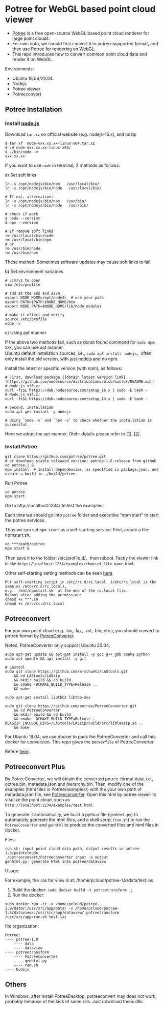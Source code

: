 # Potree for WebGL based point cloud viewer

- [Potree](https://github.com/potree/potree) is a free open-source WebGL based point cloud renderer for large point clouds.  
- For own data, we should first convert it to potree-supported format, and then use Potree for rendering on WebGL.
- This repo introduces how to convert common point cloud data and render it on WebGL.

Environments: 
- Ubuntu 18.04/20.04.
- Nodejs
- Potree viewer
- Potreeconvert


## Potree Installation


### Install [node.js](http://nodejs.org/)

Download `tar.xz` on official website (e.g. nodejs-16.x), and unzip

```
$ tar xf  node-vxx.xx.xx-linux-x64.tar.xz       
$ cd node-vxx.xx.xx-linux-x64/                  
$ ./bin/node -v                              
vxx.xx.xx     
```

If you want to use `node` in terminal, 2 methods as follows:

a) Set soft links 

```
ln -s /opt/nodejs/bin/npm   /usr/local/bin/ 
ln -s /opt/nodejs/bin/node   /usr/local/bin/

# If not, alternative:
ln -s /opt/nodejs/bin/npm   /usr/bin/ 
ln -s /opt/nodejs/bin/node   /usr/bin/
```

```
# check if work
$ node --version
$ npm --version
```

```
# If remove soft links
rm /usr/local/bin/node
rm /usr/local/bin/npm
# or
rm /usr/bin/node
rm /usr/bin/npm
```

These method: Sometimes software updates may cause soft links to fail.

b) Set environment variables 

```
# vim/vi to open
vim /etc/profile

# add at the end and save
export NODE_HOME=/opt/nodeJs  # use your path
export PATH=$PATH:$NODE_HOME/bin 
export NODE_PATH=$NODE_HOME/lib/node_modules

# make it effect and verify
source /etc/profile
node -v 
```


c) Using apt manner

If the above two methods fail, such as donot found command for `sudo npm XXX`, you can use apt manner.  
Ubuntu default installation sources, i.e., `sudo apt install nodejs`，often only install the old version, with just nodejs and no npm.

Install the latest or specific version (with npm), as follows:

```
# First, download package ([obtain latest version link](https://github.com/nodesource/distributions/blob/master/README.md))
# Node.js v16.x:
curl -fsSL https://deb.nodesource.com/setup_16.x | sudo -E bash -
# Node.js v14.x:
curl -fsSL https://deb.nodesource.com/setup_14.x | sudo -E bash -

# Second, installation
sudo apt-get install -y nodejs

# Using `node -v` and `npm -v` to check whether the installation is successful.
```

Here we adopt the `apt` manner. Otehr details please refer to [[1]](https://www.runoob.com/nodejs/nodejs-install-setup.html), [[2]](https://www.jianshu.com/p/50fb7228238b).


### Install Potree

```
git clone https://github.com/potree/potree.git  
# or download stable released version: potree-1.8-release from github
cd potree-1.8
npm install  # Install dependencies, as specified in package.json, and create a build in ./build/potree.
```

Run Potree

```
cd potree
npm start
```

Go to http://localhost:1234/ to test the examples.

Each time we should go into `potree` folder and executive "npm start" to start the potree services.

Thus we can set `npm start` as a self-starting service. First, create a file: npmstart.sh,   

```
cd ***/path/potree
npm start &
```

Then save it to the folder: /etc/profile.d/，then reboot. 
Factly the viewer link is like `http://localhost:1234/examples/choosed_file_name.html`.

Other self-starting setting methods can be seen [here](https://blog.51cto.com/u_14442495/2905438).
```
Put self-starting script in /etc/rc.d/rc.local. (/etc/rc.local is the same as /etc/rc.d/rc.local),   
e.g. `/mnt/npmstart.sh` at the end of the rc.local file.
Reboot after adding the permission:
chmod +x ***.sh
chmod +x /etc/rc.d/rc.local
```



## Potreeconvert

For you own point cloud (e.g. .las, .laz, .zst, .bin, etc.), you should convert to potree format by [PotreeConverter](https://github.com/potree/PotreeConverter).

Noted, PotreeConverter only support Ubuntu 20.04.

```
sudo apt-get update && apt-get install -y gcc g++ gdb cmake python 
sudo apt update && apt install -y git

# Lastool
sudo git clone https://github.com/m-schuetz/LAStools.git 
    && cd LAStools/LASzip 
    && mkdir build && cd build 
    && cmake -DCMAKE_BUILD_TYPE=Release .. 
    && make

sudo apt-get install libtbb2 libtbb-dev 

sudo git clone https://github.com/potree/PotreeConverter.git 
    && cd PotreeConverter 
    && mkdir build && cd build 
    && cmake -DCMAKE_BUILD_TYPE=Release -DLASZIP_INCLUDE_DIRS=/LAStools/LASzip/build/src/liblaszip.so .. 
    && make 
```

For Ubuntu 18.04, we use docker to pack the PotreeConverter and call this docker for conversion. This repo gives the `Dockerfile` of PotreeConverter.


Refere [here](https://github.com/potree/PotreeConverter/issues/180).




## Potreeconvert Plus

By PotreeConverter, we will obtain the converted potree-format data, i.e., octree.bin, metadata.json and hierarchy.bin. Then, modify one of the examples (html files in Potree/examples/) with the your own path of metadata.json file, see [Potreeconverter](https://github.com/potree/PotreeConverter). Open this html by potree viewer to visulize the point cloud, such as `http://localhost:1234/examples/test.html`.

To generate it automatically, we build a python file (`genhtml.py`) to automaticly generate the html files, and a shell script (`run.sh`) to run the `PotreeConverter` and `genhtml` to produce the converted files and html files in docker.

Files:

```
run.sh: input point cloud data path, output results in potree-1.8/pointclouds
./potreeconvert/Potreeconverter input -o output
genhtml.py: generate html into potree/dataview
```

Usage:

For example, the .las for view is at: /home/pcloud/potree-1.8/data/test.las
1) Build the docker: `sudo docker build -t potreetransform .`;
2) Run the docker:
```
sudo docker run -it -v /home/pcloud/potree-1.8/data/:/usr/src/app/data/ -v /home/pcloud/potree-1.8/dataview/:/usr/src/app/dataview/ potreetransform /usr/src/app/run.sh test.las
```



file organization:

```
Potree:
---- potree-1.8
    ---- data
    ---- dataview
---- potreetransform
    ---- PotreeConverter
    ---- genhtml.py
    ---- run.sh
---- Nodejs
```




## Others

In Windows, after install PotreeDesktop, potreeconvert may does not work, probably because of the lack of some dlls. Just download thses dlls.




